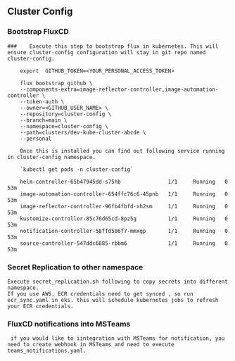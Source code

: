 ## Cluster Config

### Bootstrap FluxCD    
    ###    Execute this step to bootstrap flux in kubernetes. This will ensure cluster-config configuration will stay in git repo named cluster-config.

        export  GITHUB_TOKEN=<YOUR_PERSONAL_ACCESS_TOKEN>

        flux bootstrap github \
        --components-extra=image-reflector-controller,image-automation-controller \
        --token-auth \
        --owner=<GITHUB_USER_NAME> \
        --repository=cluster-config \
        --branch=main \
        --namespace=cluster-config \
        --path=clusters/dev-kube-cluster-abcde \
        --personal

        Once this is installed you can find out following service running in cluster-config namespace.
        
        `kubectl get pods -n cluster-config`

        helm-controller-65b47945dd-s75hb               1/1     Running   0          53m
        image-automation-controller-654ffc76c6-45pnb   1/1     Running   0          53m
        image-reflector-controller-96fb4fbfd-xh2sm     1/1     Running   0          53m
        kustomize-controller-85c76d65cd-8pz5g          1/1     Running   0          53m
        notification-controller-58ffd586f7-mmxgp       1/1     Running   0          53m
        source-controller-547ddc6885-rbbm6             1/1     Running   0          53m
        
### Secret Replication to other namespace
    Execute secret_replication.sh following to copy secrets into different namespace.
    If you use AWS, ECR credentials need to get synced , so run ecr_sync.yaml in eks. this will schedule kubernetes jobs to refresh your ECR credentials.

###  FluxCD notifications into MSTeams
     if you would like to iintegration with MSTeams for notification, you need to create webhook in MSTeams and need to execute teams_notifications.yaml.

